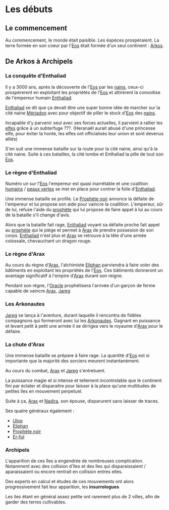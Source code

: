 # Les débuts

## Le commencement

Au commencement, le monde était paisible. Les éspèces prospéraient. La terre formée en son coeur par l'[Eos](/histoire/misc/eos.md) était formée d'un seul continent : [Arkos](/histoire/arkos.md).

## De Arkos à Archipels

### La conquête d'Enthaliad

Il y a 3000 ans, après la découverte de l'[Eos](/histoire/misc/eos.md) par les [nains](/peuples//nains.md), ceux-ci prospérerent en exploitant les propriétés de l'[Eos](/histoire/misc/eos.md) et attirèrent la convoitise de l'empereur humain [Enthaliad](/personnages/enthaliad.md). 

[Enthaliad](/personnages/enthaliad.md) se dit que ça devait être une super bonne idée de marcher sur la cité naine [Mériadon]() avec pour objectif de piller le stock d'[Eos](/histoire/misc/eos.md) des [nains](/peuples/nains.md). 

Incapable d'y parvenir seul avec ses forces actuelles, il parvient à rallier les [elfes](/peuples/elfes.md) grâce à un subterfuge ???. (Heranaël aurait abusé d'une princesse elfe, pour éviter la honte, les elfes ont officialisés leur union et sont devenus alliés)

S'en suit une immense bataille sur la route pour la cité naine, ainsi qu'à la cité naine. Suite à ces batailles, la cité tombe et Enthaliad la pille de tout son [Eos](/histoire/misc/eos.md).

### Le règne d'Enthaliad
Numéro un sur l'[Eos](/histoire/misc/eos.md) l'empereur est quasi inarrétable et une coalition [humains](/peuples/humains.md) / [peaux vertes](/peuples/orcs.md) se met en place pour contrer la folie d'[Enthaliad](/personnages/enthaliad.md). 

Une immense bataille se profile. Le [Prophète noir](/personnages/prophete_noir.md) annonce la défaite de l'empereur et lui propose son aide pour vaincre la coallition. L'empereur, sûr de lui, refuse l'aide du [prophète](/personnages/prophete_noir.md) qui lui propose de faire appel à lui au cours de la bataille s'il change d'avis. 

Alors que la bataille fait rage, [Enthaliad](/personnages/enthaliad.md) voyant sa défaite proche fait appel au [prophète](/personnages/prophete_noir.md) qui le piège et permet à [Arax](/pantheon/arax.md) de prendre possesion de son corps. [Enthaliad](/personnages/enthaliad.md) n'est plus et [Arax](/pantheon/arax.md) se retrouve à la tête d'une armée colossale, chevauchant un dragon rouge. 

### Le règne d'Arax
 Au cours du règne d'[Arax](/pantheon/arax.md), l'alchimiste [Eliphan](/personnages/eliphan.md) parviendra à faire voler des bâtiments en exploitant les propriétés de l'[Eos](/histoire/misc/eos.md). Ces bâtiments donneront un avantage significatif à l'empire d'[Arax](/pantheon/arax.md) durant son reigne. 

 Pendant son règne, l'[Oracle](/personnages/oracle) prophétisera l'arrivée d'un garçon de ferme capable de vaincre [Arax](/pantheon/arax.md), [Jareg](/personnages/jareg.md)

 ### Les Arkonautes
 [Jareg](/personnages/jareg.md) se lança à l'aventure, durant laquelle il rencontra de fidèles compagnons qui formeront avec lui les [Arkonautes](/histoire/arkonautes.md). Gagnant en puissance et levant petit à petit une armée il se dirrigea vers le royaume d'[Arax](/pantheon/arax.md) pour le défaire.


### La chute d'Arax
Une immense bataille se prépare à faire rage. La quantité d'[Eos](/histoire/misc/eos.md) est si importante que la majorité des sorciers meurent instantanément. 

Au cours du combat, [Arax](/pantheon/arax.md) et [Jareg](/personnages/jareg.md) s'entretuent. 

La puissance magie et si intense et tellement incontrolable que le continent fini par éclater et disparaitre pour laisser à la place qu'une multitudes de petites îles en mouvement perpetuel.

Suite à ça, [Arax](/pantheon/arax.md) et [Nadira](/pantheon/nadira.md), son épouse, disparurent sans laisser de traces.

Ses quatre généraux également :
- [Uloq](/personnages/uloq.md)
- [Eliphan](/personnages/eliphan.md)
- [Prophète noir](/personnages/prophete_noir.md)
- [Er-ful](/personnages/er-ful.md)

### Archipels 
L'apparition de ces îles a engendrée de nombreuses complication. Notamment avec des collision d'îles et des îles qui disparaissaient / aparaissaient ou encore rentrait en collision entres elles.

Des experts en calcul et études de ces mouvements ont alors progressivement fait leur apparition, les **insurrologues**

Les iles étant en général assez petite ont rarement plus de 2 villes, afin de garder des terres cultivables.
